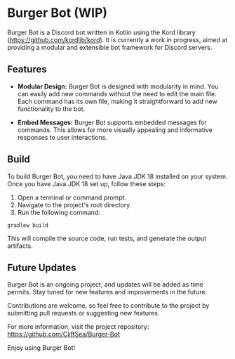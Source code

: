 # Burger Bot (WIP)

Burger Bot is a Discord bot written in Kotlin using the Kord library (https://github.com/kordlib/kord). It is currently a work in progress, aimed at providing a modular and extensible bot framework for Discord servers.

## Features

- **Modular Design:** Burger Bot is designed with modularity in mind. You can easily add new commands without the need to edit the main file. Each command has its own file, making it straightforward to add new functionality to the bot.

- **Embed Messages:** Burger Bot supports embedded messages for commands. This allows for more visually appealing and informative responses to user interactions.

## Build

To build Burger Bot, you need to have Java JDK 18 installed on your system. Once you have Java JDK 18 set up, follow these steps:

1. Open a terminal or command prompt.
2. Navigate to the project's root directory.
3. Run the following command:

```shell
gradlew build
```

This will compile the source code, run tests, and generate the output artifacts.

## Future Updates

Burger Bot is an ongoing project, and updates will be added as time permits. Stay tuned for new features and improvements in the future.

Contributions are welcome, so feel free to contribute to the project by submitting pull requests or suggesting new features.

For more information, visit the project repository: https://github.com/CliffSea/Burger-Bot

Enjoy using Burger Bot!
